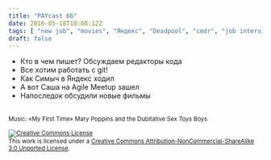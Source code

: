 ```yaml
---
title: "PAYcast 66"
date: 2016-05-18T10:08:12Z
tags: [ "new job", "movies", "Яндекс", "Deadpool", "cmdr", "job interview", "git", "IDE", "PAYcast", "git-flow", "svn", "agile" ]
draft: false
---
```

<ul>
<li>Кто в чем пишет? Обсуждаем редакторы кода</li>
<li>Все хотим работать c git!</li>
<li>Как Симыч в Яндекс ходил</li>
<li>А вот Саша на Agile Meetup зашел</li>
<li>Напоследок обсудили новые фильмы</li>
</ul>
<p><span id="more-817"></span><br />
<small>Music: &#171;My First Time&#187; Mary Poppins and the Dubitative Sex Toys Boys</small></p>
<p><small><a href="http://creativecommons.org/licenses/by-nc-sa/3.0/" rel="license"><img style="border-width: 0;" alt="Creative Commons License" src="http://i.creativecommons.org/l/by-nc-sa/3.0/80x15.png" /></a><br />
This work is licensed under a <a href="http://creativecommons.org/licenses/by-nc-sa/3.0/" rel="license">Creative Commons Attribution-NonCommercial-ShareAlike 3.0 Unported License</a>.</small></p>

     